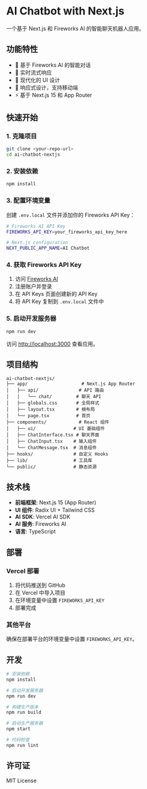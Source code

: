  # AI Chatbot with Next.js

一个基于 Next.js 和 Fireworks AI 的智能聊天机器人应用。

## 功能特性

- 🤖 基于 Fireworks AI 的智能对话
- 💬 实时流式响应
- 🎨 现代化的 UI 设计
- 📱 响应式设计，支持移动端
- ⚡ 基于 Next.js 15 和 App Router

## 快速开始

### 1. 克隆项目

```bash
git clone <your-repo-url>
cd ai-chatbot-nextjs
```

### 2. 安装依赖

```bash
npm install
```

### 3. 配置环境变量

创建 `.env.local` 文件并添加你的 Fireworks API Key：

```bash
# Fireworks AI API Key
FIREWORKS_API_KEY=your_fireworks_api_key_here

# Next.js configuration
NEXT_PUBLIC_APP_NAME=AI Chatbot
```

### 4. 获取 Fireworks API Key

1. 访问 [Fireworks AI](https://fireworks.ai/)
2. 注册账户并登录
3. 在 API Keys 页面创建新的 API Key
4. 将 API Key 复制到 `.env.local` 文件中

### 5. 启动开发服务器

```bash
npm run dev
```

访问 [http://localhost:3000](http://localhost:3000) 查看应用。

## 项目结构

```
ai-chatbot-nextjs/
├── app/                    # Next.js App Router
│   ├── api/               # API 路由
│   │   └── chat/         # 聊天 API
│   ├── globals.css       # 全局样式
│   ├── layout.tsx        # 根布局
│   └── page.tsx          # 首页
├── components/            # React 组件
│   ├── ui/              # UI 基础组件
│   ├── ChatInterface.tsx # 聊天界面
│   ├── ChatInput.tsx    # 输入组件
│   └── ChatMessage.tsx  # 消息组件
├── hooks/               # 自定义 Hooks
├── lib/                 # 工具库
└── public/              # 静态资源
```

## 技术栈

- **前端框架**: Next.js 15 (App Router)
- **UI 组件**: Radix UI + Tailwind CSS
- **AI SDK**: Vercel AI SDK
- **AI 服务**: Fireworks AI
- **语言**: TypeScript

## 部署

### Vercel 部署

1. 将代码推送到 GitHub
2. 在 Vercel 中导入项目
3. 在环境变量中设置 `FIREWORKS_API_KEY`
4. 部署完成

### 其他平台

确保在部署平台的环境变量中设置 `FIREWORKS_API_KEY`。

## 开发

```bash
# 安装依赖
npm install

# 启动开发服务器
npm run dev

# 构建生产版本
npm run build

# 启动生产服务器
npm start

# 代码检查
npm run lint
```

## 许可证

MIT License